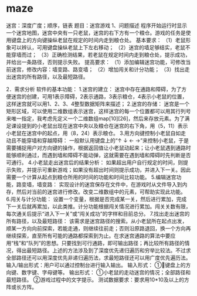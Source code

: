 # maze
迷宫：深度广度；顺序，链表
题目：迷宫游戏
1、问题描述
程序开始运行时显示一个迷宫地图，迷宫中央有一只老鼠，迷宫的右下方有一个粮仓。游戏的任务是使用键盘上的方向键操纵老鼠在规定的时间内走到粮仓处。
基本要求：
（1）老鼠形象可以辨认，可用键盘操纵老鼠上下左右移动；
（2）迷宫的墙足够结实，老鼠不能穿墙而过；
（3）正确检测结果，若老鼠在规定时间内走到粮仓处，提示成功，并给出一条路径，否则提示失败。
提高要求：
（1）添加编辑迷宫功能，可修改当前迷宫，修改内容：墙变路、路变墙；
（2）增加闯关和计分功能；
（3）找出走出迷宫的所有路径，以及最短路径。

 2．需求分析
软件的基本功能：
1.迷宫的建立：
迷宫中存在通路和障碍，为了方便迷宫的创建，可用1表示障碍，2表示通路，3表示粮仓，4表示小老鼠的位置，这样迷宫就可以用1、2、3、4整型数据矩阵来描述；
2.迷宫的存储：
迷宫是一个矩形区域，可以使用二维数组表示迷宫，这样迷宫的每一个位置都可以用其行列号来唯一指定，我考虑先定义一个二维数组map[10][26]，然后来存放元素。为了满足课设提到的小老鼠出现在迷宫中央以及粮仓在迷宫的右下角，用（5，11）表示小老鼠在迷宫中的起点，用（8，24）表示粮仓。
3.用方向键控制小老鼠自如走动且不能穿墙和穿越障碍：
一般默认用键盘上的“↑ ↓ ← →”来控制小老鼠，于是需要捕捉用户对方向键的操作，根据返回值让小老鼠动起来；让小老鼠遇到通路时能够顺利通过，而遇到墙和障碍不能动弹，这就需要在遇到墙和障碍时先判断是否可通行。
4.小老鼠走出迷宫后的结果分析：
如果超出用户自行规定的时间，则提示失败，并提示可重新游戏；如果没有超出时间则提示成功，并进入下一关。因此需要一个计算从起点到粮仓所用的时间的功能和时间比较功能。
5.编辑迷宫功能，路变墙，墙变路：
实现设计的迷宫保存在文件中，在游戏时从文件导入到内存，然后对当前的迷宫进行修改。改变二维数组中的元素，可帮助实现此功能。
6.闯关与计分功能：
设置一个变量，根据是否完成某一关，然后进行累加，完成下一关后就再累加，以此类推。计分功能根据闯关情况进行累加。闯关关数有限，每次通关后提示“进入下一关”或“闯关成功”的字样和目前总分。
7.找出走出迷宫的所有路径，以及最短路径：
该需求是迷宫路径的搜索。从小老鼠所在起点出发，顺某一方向向前探索，若能走通，则继续往前走；否则沿原路退回，换一个方向再继续探索，直至所有可能的通路都探索到为止。在求迷宫通路的算法中要应用“栈”和“队列”的思想。只要找到可行通路，即可输出路径；再比较所有路径的情况，得出最短路径。上述的方法涉及到了深度优先递归遍历和穷举比较法。不过求全部路径还可以用深度优先非递归遍历法，求最短路径还可以用广度优先遍历法。
    输入/输出形式：用户可以通过控制台进行输入输出。
输入形式：
①键盘上的方向键、数字键、字母键等。
输出形式：
①小老鼠的走动迷宫的情况；全部路径和最短路径。
②游戏过程中的文字提示。
测试数据要求：要求用10*10及以上的方阵或长方阵。

